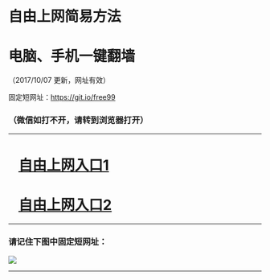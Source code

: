 ﻿# 自由上网简易方法

# 电脑、手机一键翻墙

（2017/10/07 更新，网址有效）

固定短网址：https://git.io/free99

### （微信如打不开，请转到浏览器打开）


***





# &nbsp;&nbsp; <a href="http://ft608019371.fwq-tz-1001.info/fwqtz01.html?t=100700126916 " target="_blank">自由上网入口1</a>
# &nbsp;&nbsp; <a href="http://ft1614731301.fwq-tz-1002.info/fwqtz02.html?t=100700121949 " target="_blank">自由上网入口2</a>
***

### 请记住下图中固定短网址：

<img src="https://s3-us-west-2.amazonaws.com/fwq-1001/yjfq-20170905okok.png" /> 


***


